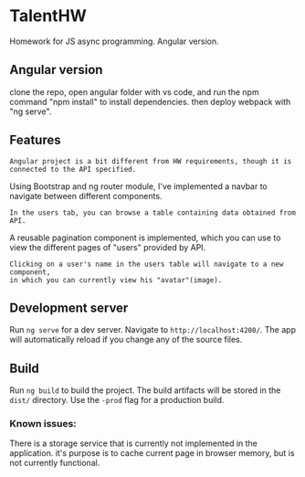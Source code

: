 # TalentHW

Homework for JS async programming. Angular version.

## Angular version

clone the repo, open angular folder with vs code, and run the npm command "npm install" to install dependencies.
then deploy webpack with "ng serve".

## Features
```
Angular project is a bit different from HW requirements, though it is connected to the API specified.

```
Using Bootstrap and ng router module, I've implemented a navbar to navigate between different components.
```
In the users tab, you can browse a table containing data obtained from API.
```
A reusable pagination component is implemented, which you can use to view the different pages of "users" provided by API.
```
Clicking on a user's name in the users table will navigate to a new component,
in which you can currently view his "avatar"(image).
```
## Development server

Run `ng serve` for a dev server. Navigate to `http://localhost:4200/`. The app will automatically reload if you change any of the source files.

## Build

Run `ng build` to build the project. The build artifacts will be stored in the `dist/` directory. Use the `-prod` flag for a production build.

### Known issues:
There is a storage service that is currently not implemented in the application. it's purpose is to cache current page in browser memory, but is not currently functional.
